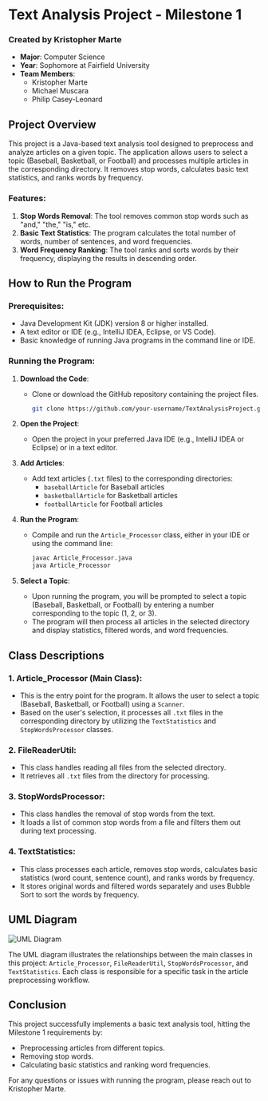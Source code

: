 # Text Analysis Project - Milestone 1

### Created by Kristopher Marte
- **Major**: Computer Science
- **Year**: Sophomore at Fairfield University
- **Team Members**: 
  - Kristopher Marte
  - Michael Muscara
  - Philip Casey-Leonard

## Project Overview
This project is a Java-based text analysis tool designed to preprocess and analyze articles on a given topic. The application allows users to select a topic (Baseball, Basketball, or Football) and processes multiple articles in the corresponding directory. It removes stop words, calculates basic text statistics, and ranks words by frequency.

### Features:
1. **Stop Words Removal**: The tool removes common stop words such as "and," "the," "is," etc.
2. **Basic Text Statistics**: The program calculates the total number of words, number of sentences, and word frequencies.
3. **Word Frequency Ranking**: The tool ranks and sorts words by their frequency, displaying the results in descending order.

## How to Run the Program

### Prerequisites:
- Java Development Kit (JDK) version 8 or higher installed.
- A text editor or IDE (e.g., IntelliJ IDEA, Eclipse, or VS Code).
- Basic knowledge of running Java programs in the command line or IDE.

### Running the Program:
1. **Download the Code**:
   - Clone or download the GitHub repository containing the project files.
     ```bash
     git clone https://github.com/your-username/TextAnalysisProject.git
     ```

2. **Open the Project**:
   - Open the project in your preferred Java IDE (e.g., IntelliJ IDEA or Eclipse) or in a text editor.
   
3. **Add Articles**:
   - Add text articles (`.txt` files) to the corresponding directories: 
     - `baseballArticle` for Baseball articles
     - `basketballArticle` for Basketball articles
     - `footballArticle` for Football articles
     
4. **Run the Program**:
   - Compile and run the `Article_Processor` class, either in your IDE or using the command line:
     ```bash
     javac Article_Processor.java
     java Article_Processor
     ```
     
5. **Select a Topic**:
   - Upon running the program, you will be prompted to select a topic (Baseball, Basketball, or Football) by entering a number corresponding to the topic (1, 2, or 3).
   - The program will then process all articles in the selected directory and display statistics, filtered words, and word frequencies.




## Class Descriptions

### 1. **Article_Processor (Main Class)**:
   - This is the entry point for the program. It allows the user to select a topic (Baseball, Basketball, or Football) using a `Scanner`.
   - Based on the user's selection, it processes all `.txt` files in the corresponding directory by utilizing the `TextStatistics` and `StopWordsProcessor` classes.

### 2. **FileReaderUtil**:
   - This class handles reading all files from the selected directory.
   - It retrieves all `.txt` files from the directory for processing.

### 3. **StopWordsProcessor**:
   - This class handles the removal of stop words from the text.
   - It loads a list of common stop words from a file and filters them out during text processing.

### 4. **TextStatistics**:
   - This class processes each article, removes stop words, calculates basic statistics (word count, sentence count), and ranks words by frequency.
   - It stores original words and filtered words separately and uses Bubble Sort to sort the words by frequency.

## UML Diagram
![UML Diagram](uml-diagram.png)

The UML diagram illustrates the relationships between the main classes in this project: `Article_Processor`, `FileReaderUtil`, `StopWordsProcessor`, and `TextStatistics`. Each class is responsible for a specific task in the article preprocessing workflow.

## Conclusion
This project successfully implements a basic text analysis tool, hitting the Milestone 1 requirements by:
- Preprocessing articles from different topics.
- Removing stop words.
- Calculating basic statistics and ranking word frequencies.

For any questions or issues with running the program, please reach out to Kristopher Marte.
